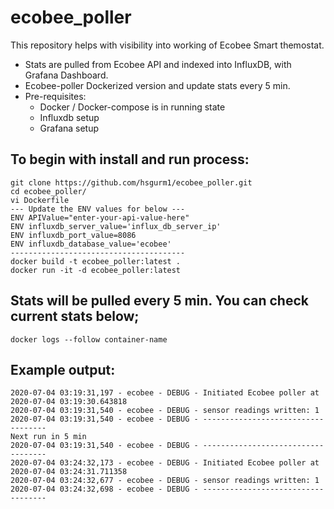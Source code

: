 # ecobee_poller
This repository helps with visibility into working of Ecobee Smart themostat.

* Stats are pulled from Ecobee API and indexed into InfluxDB, with Grafana Dashboard.
* Ecobee-poller Dockerized version and update stats every 5 min.
* Pre-requisites:
  * Docker / Docker-compose is in running state
  * Influxdb setup
  * Grafana setup


## To begin with install and run process:
```
git clone https://github.com/hsgurm1/ecobee_poller.git
cd ecobee_poller/
vi Dockerfile
--- Update the ENV values for below ---
ENV APIValue="enter-your-api-value-here"
ENV influxdb_server_value='influx_db_server_ip'
ENV influxdb_port_value=8086
ENV influxdb_database_value='ecobee'
---------------------------------------
docker build -t ecobee_poller:latest .
docker run -it -d ecobee_poller:latest
```

## Stats will be pulled every 5 min. You can check current stats below;
```
docker logs --follow container-name
```

## Example output:
```
2020-07-04 03:19:31,197 - ecobee - DEBUG - Initiated Ecobee poller at 2020-07-04 03:19:30.643818
2020-07-04 03:19:31,540 - ecobee - DEBUG - sensor readings written: 1
2020-07-04 03:19:31,540 - ecobee - DEBUG - -----------------------------------
Next run in 5 min
2020-07-04 03:19:31,540 - ecobee - DEBUG - -----------------------------------
2020-07-04 03:24:32,173 - ecobee - DEBUG - Initiated Ecobee poller at 2020-07-04 03:24:31.711358
2020-07-04 03:24:32,677 - ecobee - DEBUG - sensor readings written: 1
2020-07-04 03:24:32,698 - ecobee - DEBUG - -----------------------------------
```
